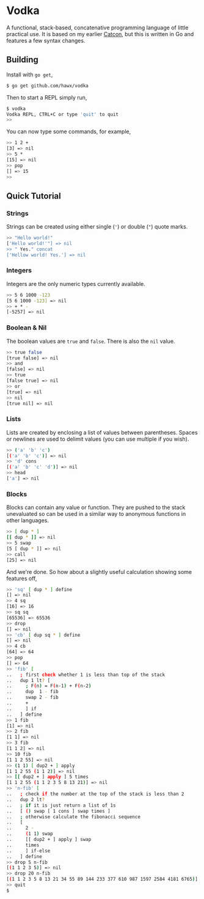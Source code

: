 # Vodka

A functional, stack-based, concatenative programming language of little
practical use. It is based on my earlier [Catcon][cc], but this is written in Go
and features a few syntax changes.


## Building

Install with `go get`,

``` bash
$ go get github.com/hawx/vodka
```

Then to start a REPL simply run,

``` bash
$ vodka
Vodka REPL, CTRL+C or type 'quit' to quit
>>
```

You can now type some commands, for example,

``` bash
>> 1 2 +
[3] => nil
>> 5 *
[15] => nil
>> pop
[] => 15
>>
```


## Quick Tutorial

### Strings

Strings can be created using either single (`'`) or double (`"`) quote marks.

``` bash
>> "Hello world!"
['Hello world!'"] => nil
>> " Yes." concat
['Hellow world! Yes.'] => nil
```

### Integers

Integers are the only numeric types currently available.

``` bash
>> 5 6 1000 -123
[5 6 1000 -123] => nil
>> + * -
[-5257] => nil
```

### Boolean & Nil

The boolean values are `true` and `false`. There is also the `nil` value.

``` bash
>> true false
[true false] => nil
>> and
[false] => nil
>> true
[false true] => nil
>> or
[true] => nil
>> nil
[true nil] => nil
```

### Lists

Lists are created by enclosing a list of values between parentheses. Spaces or
newlines are used to delimit values (you can use multiple if you wish).

``` bash
>> ('a' 'b' 'c')
[('a' 'b' 'c')] => nil
>> 'd' cons
[('a' 'b' 'c' 'd')] => nil
>> head
['a'] => nil
```

### Blocks

Blocks can contain any value or function. They are pushed to the stack
unevaluated so can be used in a similar way to anonymous functions in other
languages.

``` bash
>> [ dup * ]
[[ dup * ]] => nil
>> 5 swap
[5 [ dup * ]] => nil
>> call
[25] => nil
```

And we're done. So how about a slightly useful calculation showing some features
off,

``` bash
>> 'sq' [ dup * ] define
[] => nil
>> 4 sq
[16] => 16
>> sq sq
[65536] => 65536
>> drop
[] => nil
>> 'cb' [ dup sq * ] define
[] => nil
>> 4 cb
[64] => 64
>> pop
[] => 64
>> 'fib' [
..   ; first check whether 1 is less than top of the stack
..   dup 1 lt? [
..     ; F(n) = F(n-1) + F(n-2)
..     dup  1 - fib
..     swap 2 - fib
..     +
..     ] if
..   ] define
>> 1 fib
[1] => nil
>> 2 fib
[1 1] => nil
>> 3 fib
[1 1 2] => nil
>> 10 fib
[1 1 2 55] => nil
>> (1 1) [ dup2 + ] apply
[1 1 2 55 (1 1 2)] => nil
>> [[ dup2 + ] apply ] 5 times
[1 1 2 55 (1 1 2 3 5 8 13 21)] => nil
>> 'n-fib' [
..   ; check if the number at the top of the stack is less than 2
..   dup 2 lt?
..   ; if it is just return a list of 1s
..   [ () swap [ 1 cons ] swap times ]
..   ; otherwise calculate the fibonacci sequence
..   [
..     2 -
..     (1 1) swap
..     [[ dup2 + ] apply ] swap
..     times
..     ] if-else
..   ] define
>> drop 5 n-fib
[(1 1 2 3 5)] => nil
>> drop 20 n-fib
[(1 1 2 3 5 8 13 21 34 55 89 144 233 377 610 987 1597 2584 4181 6765)] => nil
>> quit
$
```

[cc]: http://github.com/hawx/catcon
